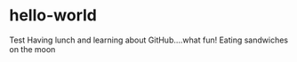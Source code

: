 # hello-world
Test
Having lunch and learning about GitHub....what fun!
Eating sandwiches on the moon
